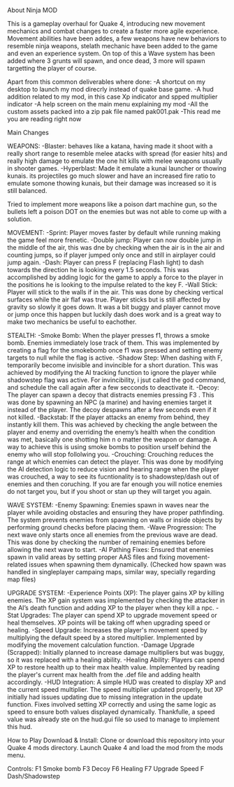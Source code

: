 About Ninja MOD

This is a gameplay overhaul for Quake 4, introducing new movement mechanics and combat changes to create a faster more agile experience.
Movement abilities have been addes, a few weapons have new behaviors to resemble ninja weapons, stelath mechanic have been added to the game and even an experience system. 
On top of this a Wave system has been added where 3 grunts will spawn, and once dead, 3 more will spawn targetting the player of course.

Apart from this common deliverables where done:
-A shortcut on my desktop to launch my mod direcrly instead of quake base game. 
-A hud addition related to my mod, in this case Xp indicator and spped multiplier indicator
-A help screen on the main menu explaining my mod
-All the custom assets packed into a zip pak file named pak001.pak
-This read me you are reading right now

 Main Changes

 WEAPONS:
 -Blaster: behaves like a katana, having made it shoot with a really short range to resemble melee atacks with spread (for easier hits) and really high damage to emulate the one hit kills with melee weapons usually in shooter games.
 -Hyperblast: Made it emulate a kunai launcher or thowing kunais. its projectiles go much slower and have an increased fire ratio to emulate somone thowing kunais, but their damage was increased so it is still balanced.

 Tried to implement more weapons like a poison dart machine gun, so the bullets left a poison DOT on the enemies but was not able to come up with a solution.
 
 MOVEMENT: 
 -Sprint: Player moves faster by default while running making the game feel more frenetic. 
 -Double jump: Player can now double jump in the middle of the air, this was dne by checking when the air is in the air and counting jumps, so if player jumped only once and still in airplayer could jump again. 
 -Dash: Player can press F (replacing Flash light) to dash towards the direction he is looking every 1.5 seconds. This was accomplished by adding logic for the game to apply a force to the player in the positions he is looking to the impulse related to the key F.
 -Wall Stick: Player will stick to the walls if in the air. This was done by checking vertical surfaces while the air flaf was true. Player sticks but is still affected by gravity so slowly it goes down. It was a bit buggy and player cannot move or jump once this happen but luckily dash does work and is a great way to make two mechanics be useful to eachother. 

STEALTH:
-Smoke Bomb: When the player presses f1,  throws a smoke bomb. Enemies immediately lose track of them. This was implemented by creating a flag for the smokebomb once f1 was pressed and setting enemy targets to null while the flag is active.
-Shadow Step: When dashing with F, temporarily become invisible and invincible for a short duration. This was achieved by modifying the AI tracking function to ignore the player while shadowstep flag was active. For invincibility, i jsut called the god command, and schedule the call again after a few secconds to deactivate it.
-Decoy: The player can spawn a decoy that distracts enemies pressing F3 . This was done by spawning an NPC (a marine) and having enemies target it instead of the player. The decoy despawns after a few seconds even if it not killed.
-Backstab: If the player attacks an enemy from behind, they instantly kill them. This was achieved by checking the angle between the player and enemy and overriding the enemy’s health when the condition was met, basically one shotting him n o matter the weapon or damage. A way to achieve this is using smoke bombs to position urself behind the enemy who will stop follolwing you.
-Crouching: Crouching reduces the range at which enemies can detect the player. This was done by modifying the AI detection logic to reduce vision and hearing range when the player was crouched, a way to see its fucntionality is to shadowstep/dash out of enemies and then coruching. If you are far enough you will notice enemies do not target you, but if you shoot or stan up they will target you again.

 WAVE SYSTEM:
-Enemy Spawning: Enemies spawn in waves near the player while avoiding obstacles and ensuring they have proper pathfinding. The system prevents enemies from spawning on walls or inside objects by performing ground checks before placing them.
-Wave Progression: The next wave only starts once all enemies from the previous wave are dead. This was done by checking the number of remaining enemies before allowing the next wave to start.
-AI Pathing Fixes: Ensured that enemies spawn in valid areas by setting proper AAS files and fixing movement-related issues when spawning them dynamically. (Checked how spawn was handled in singleplayer campaing maps, similar way, specially regarding map files)

UPGRADE SYSTEM:
-Experience Points (XP): The player gains XP by killing enemies. The XP gain system was implemented by checking the attacker in the AI’s death function and adding XP to the player when they kill a npc.
-Stat Upgrades: The player can spend XP to upgrade movement speed or heal themselves. XP points will be taking off when upgrading speed or healing.
-Speed Upgrade: Increases the player's movement speed by multiplying the default speed by a stored multiplier. Implemented by modifying the movement calculation function.
-Damage Upgrade (Scrapped): Initially planned to increase damage multipliers but was buggy, so it was replaced with a healing ability.
-Healing Ability: Players can spend XP to restore health up to their max health value. Implemented by reading the player's current max health from the .def file and adding health accordingly.
-HUD Integration: A simple HUD was created to display XP and the current speed multiplier. The speed multiplier updated properly, but XP initially had issues updating due to missing integration in the update function. Fixes involved setting XP correctly and using the same logic as speed to ensure both values displayed dynamically. Thankfulle, a speed value was already ste on the hud.gui file so used to manage to implement this hud.


How to Play
Download & Install:
Clone or download this repository into your Quake 4 mods directory.
Launch Quake 4 and load the mod from the mods menu.

Controls:
F1 Smoke bomb
F3 Decoy
F6 Healing
F7 Upgrade Speed
F Dash/Shadowstep
